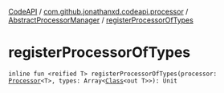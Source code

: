 [CodeAPI](../../index.md) / [com.github.jonathanxd.codeapi.processor](../index.md) / [AbstractProcessorManager](index.md) / [registerProcessorOfTypes](.)

# registerProcessorOfTypes

`inline fun <reified T> registerProcessorOfTypes(processor: `[`Processor`](../-processor/index.md)`<T>, types: Array<`[`Class`](http://docs.oracle.com/javase/6/docs/api/java/lang/Class.html)`<out T>>): Unit`